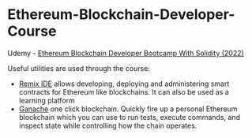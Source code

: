 # Ethereum-Blockchain-Developer-Course

Udemy - [Ethereum Blockchain Developer Bootcamp With Solidity (2022)](https://www.udemy.com/course/blockchain-developer/)

Useful utilities are used through the course:
* [Remix IDE](https://remix-project.org/) allows developing, deploying and administering smart contracts for Ethereum like blockchains. It can also be used as a learning platform
* [Ganache](https://trufflesuite.com/ganache/) one click blockchain. Quickly fire up a personal Ethereum blockchain which you can use to run tests, execute commands, and inspect state while controlling how the chain operates.
